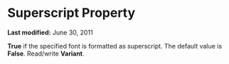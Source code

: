 
# Superscript Property

 **Last modified:** June 30, 2011

 **True** if the specified font is formatted as superscript. The default value is **False**. Read/write  **Variant**.
